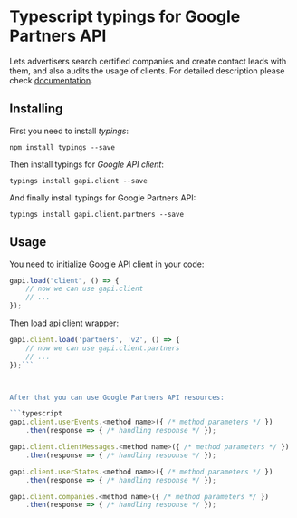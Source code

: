 # Typescript typings for Google Partners API
Lets advertisers search certified companies and create contact leads with them, and also audits the usage of clients.
For detailed description please check [documentation](https://developers.google.com/partners/).

## Installing

First you need to install *typings*:
```
npm install typings --save 
```

Then install typings for *Google API client*:
```
typings install gapi.client --save 
```

And finally install typings for Google Partners API:
```
typings install gapi.client.partners --save 
```

## Usage

You need to initialize Google API client in your code:
```typescript
gapi.load("client", () => { 
    // now we can use gapi.client
    // ... 
});
```

Then load api client wrapper:
```typescript
gapi.client.load('partners', 'v2', () => {
    // now we can use gapi.client.partners
    // ... 
});```



After that you can use Google Partners API resources:

```typescript
gapi.client.userEvents.<method name>({ /* method parameters */ })
    .then(response => { /* handling response */ });

gapi.client.clientMessages.<method name>({ /* method parameters */ })
    .then(response => { /* handling response */ });

gapi.client.userStates.<method name>({ /* method parameters */ })
    .then(response => { /* handling response */ });

gapi.client.companies.<method name>({ /* method parameters */ })
    .then(response => { /* handling response */ });
```